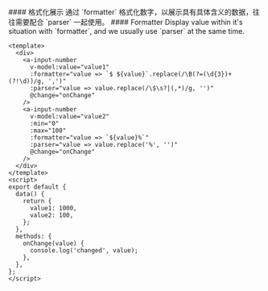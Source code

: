 <cn>
#### 格式化展示
通过 `formatter` 格式化数字，以展示具有具体含义的数据，往往需要配合 `parser` 一起使用。
</cn>

<us>
#### Formatter
Display value within it's situation with `formatter`, and we usually use `parser` at the same time.
</us>

```vue
<template>
  <div>
    <a-input-number
      v-model:value="value1"
      :formatter="value => `$ ${value}`.replace(/\B(?=(\d{3})+(?!\d))/g, ',')"
      :parser="value => value.replace(/\$\s?|(,*)/g, '')"
      @change="onChange"
    />
    <a-input-number
      v-model:value="value2"
      :min="0"
      :max="100"
      :formatter="value => `${value}%`"
      :parser="value => value.replace('%', '')"
      @change="onChange"
    />
  </div>
</template>
<script>
export default {
  data() {
    return {
      value1: 1000,
      value2: 100,
    };
  },
  methods: {
    onChange(value) {
      console.log('changed', value);
    },
  },
};
</script>
```
